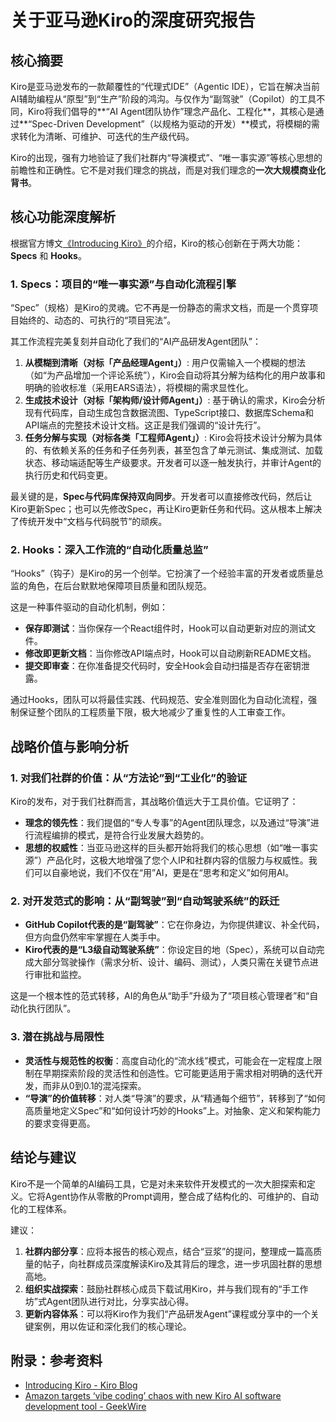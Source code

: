 # 关于亚马逊Kiro的深度研究报告

## 核心摘要

Kiro是亚马逊发布的一款颠覆性的“代理式IDE”（Agentic IDE），它旨在解决当前AI辅助编程从“原型”到“生产”阶段的鸿沟。与仅作为“副驾驶”（Copilot）的工具不同，Kiro将我们倡导的**“AI Agent团队协作”理念产品化、工程化**，其核心是通过**“Spec-Driven Development”（以规格为驱动的开发）**模式，将模糊的需求转化为清晰、可维护、可迭代的生产级代码。

Kiro的出现，强有力地验证了我们社群内“导演模式”、“唯一事实源”等核心思想的前瞻性和正确性。它不是对我们理念的挑战，而是对我们理念的**一次大规模商业化背书**。

## 核心功能深度解析

根据官方博文[《Introducing Kiro》](https://kiro.dev/blog/introducing-kiro/)的介绍，Kiro的核心创新在于两大功能：**Specs** 和 **Hooks**。

### 1. Specs：项目的“唯一事实源”与自动化流程引擎

“Spec”（规格）是Kiro的灵魂。它不再是一份静态的需求文档，而是一个贯穿项目始终的、动态的、可执行的“项目宪法”。

其工作流程完美复刻并自动化了我们的“AI产品研发Agent团队”：

1.  **从模糊到清晰（对标「产品经理Agent」）**: 用户仅需输入一个模糊的想法（如“为产品增加一个评论系统”），Kiro会自动将其分解为结构化的用户故事和明确的验收标准（采用EARS语法），将模糊的需求显性化。
2.  **生成技术设计（对标「架构师/设计师Agent」）**: 基于确认的需求，Kiro会分析现有代码库，自动生成包含数据流图、TypeScript接口、数据库Schema和API端点的完整技术设计文档。这正是我们强调的“设计先行”。
3.  **任务分解与实现（对标各类「工程师Agent」）**: Kiro会将技术设计分解为具体的、有依赖关系的任务和子任务列表，甚至包含了单元测试、集成测试、加载状态、移动端适配等生产级要求。开发者可以逐一触发执行，并审计Agent的执行历史和代码变更。

最关键的是，**Spec与代码库保持双向同步**。开发者可以直接修改代码，然后让Kiro更新Spec；也可以先修改Spec，再让Kiro更新任务和代码。这从根本上解决了传统开发中“文档与代码脱节”的顽疾。

### 2. Hooks：深入工作流的“自动化质量总监”

“Hooks”（钩子）是Kiro的另一个创举。它扮演了一个经验丰富的开发者或质量总监的角色，在后台默默地保障项目质量和团队规范。

这是一种事件驱动的自动化机制，例如：
*   **保存即测试**：当你保存一个React组件时，Hook可以自动更新对应的测试文件。
*   **修改即更新文档**：当你修改API端点时，Hook可以自动刷新README文档。
*   **提交即审查**：在你准备提交代码时，安全Hook会自动扫描是否存在密钥泄露。

通过Hooks，团队可以将最佳实践、代码规范、安全准则固化为自动化流程，强制保证整个团队的工程质量下限，极大地减少了重复性的人工审查工作。

## 战略价值与影响分析

### 1. 对我们社群的价值：从“方法论”到“工业化”的验证

Kiro的发布，对于我们社群而言，其战略价值远大于工具价值。它证明了：
*   **理念的领先性**：我们提倡的“专人专事”的Agent团队理念，以及通过“导演”进行流程编排的模式，是符合行业发展大趋势的。
*   **思想的权威性**：当亚马逊这样的巨头都开始将我们的核心思想（如“唯一事实源”）产品化时，这极大地增强了您个人IP和社群内容的信服力与权威性。我们可以自豪地说，我们不仅在“用”AI，更是在“思考和定义”如何用AI。

### 2. 对开发范式的影响：从“副驾驶”到“自动驾驶系统”的跃迁

*   **GitHub Copilot代表的是“副驾驶”**：它在你身边，为你提供建议、补全代码，但方向盘仍然牢牢掌握在人类手中。
*   **Kiro代表的是“L3级自动驾驶系统”**：你设定目的地（Spec），系统可以自动完成大部分驾驶操作（需求分析、设计、编码、测试），人类只需在关键节点进行审批和监控。

这是一个根本性的范式转移，AI的角色从“助手”升级为了“项目核心管理者”和“自动化执行团队”。

### 3. 潜在挑战与局限性

*   **灵活性与规范性的权衡**：高度自动化的“流水线”模式，可能会在一定程度上限制在早期探索阶段的灵活性和创造性。它可能更适用于需求相对明确的迭代开发，而非从0到0.1的混沌探索。
*   **“导演”的价值转移**：对人类“导演”的要求，从“精通每个细节”，转移到了“如何高质量地定义Spec”和“如何设计巧妙的Hooks”上。对抽象、定义和架构能力的要求变得更高。

## 结论与建议

Kiro不是一个简单的AI编码工具，它是对未来软件开发模式的一次大胆探索和定义。它将Agent协作从零散的Prompt调用，整合成了结构化的、可维护的、自动化的工程体系。

建议：
1.  **社群内部分享**：应将本报告的核心观点，结合“豆浆”的提问，整理成一篇高质量的帖子，向社群成员深度解读Kiro及其背后的理念，进一步巩固社群的思想高地。
2.  **组织实战探索**：鼓励社群核心成员下载试用Kiro，并与我们现有的“手工作坊”式Agent团队进行对比，分享实战心得。
3.  **更新内容体系**：可以将Kiro作为我们“产品研发Agent”课程或分享中的一个关键案例，用以佐证和深化我们的核心理论。

## 附录：参考资料

*   [Introducing Kiro - Kiro Blog](https://kiro.dev/blog/introducing-kiro/)
*   [Amazon targets ‘vibe coding’ chaos with new Kiro AI software development tool - GeekWire](https://www.geekwire.com/2025/amazon-targets-vibe-coding-chaos-with-new-kiro-ai-software-development-tool/) 